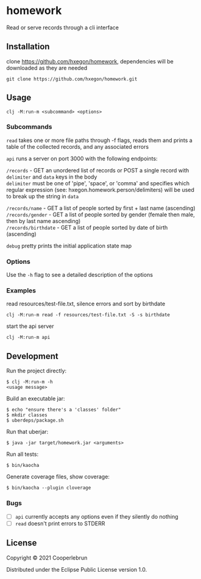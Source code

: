 # homework

Read or serve records through a cli interface

## Installation

clone https://github.com/hxegon/homework, dependencies will be downloaded as they are needed

    git clone https://github.com/hxegon/homework.git

## Usage

    clj -M:run-m <subcommand> <options>
    
### Subcommands

`read` takes one or more file paths through -f flags, reads them and prints a table of the collected records, and any associated errors

`api` runs a server on port 3000 with the following endpoints:

`/records` - GET an unordered list of records or POST a single record with `delimiter` and `data` keys in the body  
`delimiter` must be one of 'pipe', 'space', or 'comma' and specifies which regular expression (see: hxegon.homework.person/delimiters) will be used to break up the string in `data`

`/records/name` - GET a list of people sorted by first + last name (ascending)  
`/records/gender` - GET a list of people sorted by gender (female then male, then by last name ascending)  
`/records/birthdate` - GET a list of people sorted by date of birth (ascending)

`debug` pretty prints the initial application state map

### Options

Use the `-h` flag to see a detailed description of the options

### Examples

read resources/test-file.txt, silence errors and sort by birthdate

    clj -M:run-m read -f resources/test-file.txt -S -s birthdate
    
start the api server

    clj -M:run-m api

## Development

Run the project directly:

    $ clj -M:run-m -h
    <usage message>

Build an executable jar:

    $ echo "ensure there's a 'classes' folder"
    $ mkdir classes
    $ uberdeps/package.sh

Run that uberjar:

    $ java -jar target/homework.jar <arguments>

Run all tests:

    $ bin/kaocha

Generate coverage files, show coverage:

    $ bin/kaocha --plugin cloverage

### Bugs

- [ ] `api` currently accepts any options even if they silently do nothing
- [ ] `read` doesn't print errors to STDERR

## License

Copyright © 2021 Cooperlebrun

Distributed under the Eclipse Public License version 1.0.
